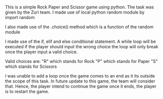 This is a simple Rock Paper and Scissor game using python.
The task was given by the Zuri team.
I made use of local python random module by 
        import random

I also made use of the .choice() method which is a function of the random module

I made use of the if, elif and else conditional statement.
A while loop will be executed if the player should input the wrong choice
the loop will only break once the player input a valid choice.

Valid choices are:
"R" which stands for Rock
"P" which stands for Paper
"S" which stands for Scissors

I was unable to add a loop once the game comes to an end as it its outside the scope of this task.
In future update to this game, the team will consider that.
Hence, the player intend to continue the game once it ends, the player is to restart the game.

    